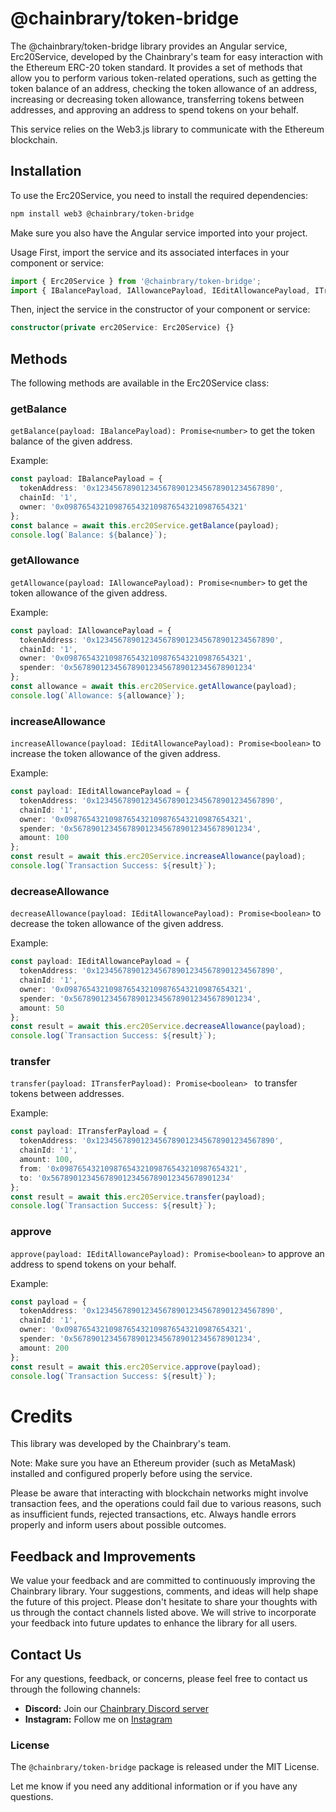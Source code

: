 # @chainbrary/token-bridge

The @chainbrary/token-bridge library provides an Angular service, Erc20Service, developed by the Chainbrary's team for easy interaction with the Ethereum ERC-20 token standard. It provides a set of methods that allow you to perform various token-related operations, such as getting the token balance of an address, checking the token allowance of an address, increasing or decreasing token allowance, transferring tokens between addresses, and approving an address to spend tokens on your behalf.

This service relies on the Web3.js library to communicate with the Ethereum blockchain.

## Installation

To use the Erc20Service, you need to install the required dependencies:

```bash
npm install web3 @chainbrary/token-bridge
```

Make sure you also have the Angular service imported into your project.

Usage
First, import the service and its associated interfaces in your component or service:

```typescript
import { Erc20Service } from '@chainbrary/token-bridge';
import { IBalancePayload, IAllowancePayload, IEditAllowancePayload, ITransferPayload } from '@chainbrary/token-bridge';
```

Then, inject the service in the constructor of your component or service:

```typescript
constructor(private erc20Service: Erc20Service) {}
```

## Methods

The following methods are available in the Erc20Service class:

### getBalance

`getBalance(payload: IBalancePayload): Promise<number>` to get the token balance of the given address.

Example:

```typescript
const payload: IBalancePayload = {
  tokenAddress: '0x1234567890123456789012345678901234567890',
  chainId: '1',
  owner: '0x0987654321098765432109876543210987654321'
};
const balance = await this.erc20Service.getBalance(payload);
console.log(`Balance: ${balance}`);
```

### getAllowance

`getAllowance(payload: IAllowancePayload): Promise<number>` to get the token allowance of the given address.

Example:

```typescript
const payload: IAllowancePayload = {
  tokenAddress: '0x1234567890123456789012345678901234567890',
  chainId: '1',
  owner: '0x0987654321098765432109876543210987654321',
  spender: '0x5678901234567890123456789012345678901234'
};
const allowance = await this.erc20Service.getAllowance(payload);
console.log(`Allowance: ${allowance}`);
```

### increaseAllowance

`increaseAllowance(payload: IEditAllowancePayload): Promise<boolean>` to increase the token allowance of the given address.

Example:

```typescript
const payload: IEditAllowancePayload = {
  tokenAddress: '0x1234567890123456789012345678901234567890',
  chainId: '1',
  owner: '0x0987654321098765432109876543210987654321',
  spender: '0x5678901234567890123456789012345678901234',
  amount: 100
};
const result = await this.erc20Service.increaseAllowance(payload);
console.log(`Transaction Success: ${result}`);
```

### decreaseAllowance

`decreaseAllowance(payload: IEditAllowancePayload): Promise<boolean>` to decrease the token allowance of the given address.

Example:

```typescript
const payload: IEditAllowancePayload = {
  tokenAddress: '0x1234567890123456789012345678901234567890',
  chainId: '1',
  owner: '0x0987654321098765432109876543210987654321',
  spender: '0x5678901234567890123456789012345678901234',
  amount: 50
};
const result = await this.erc20Service.decreaseAllowance(payload);
console.log(`Transaction Success: ${result}`);
```

### transfer

`transfer(payload: ITransferPayload): Promise<boolean> ` to transfer tokens between addresses.

Example:

```typescript
const payload: ITransferPayload = {
  tokenAddress: '0x1234567890123456789012345678901234567890',
  chainId: '1',
  amount: 100,
  from: '0x0987654321098765432109876543210987654321',
  to: '0x5678901234567890123456789012345678901234'
};
const result = await this.erc20Service.transfer(payload);
console.log(`Transaction Success: ${result}`);
```

### approve

`approve(payload: IEditAllowancePayload): Promise<boolean>` to approve an address to spend tokens on your behalf.

Example:

```typescript
const payload = {
  tokenAddress: '0x1234567890123456789012345678901234567890',
  chainId: '1',
  owner: '0x0987654321098765432109876543210987654321',
  spender: '0x5678901234567890123456789012345678901234',
  amount: 200
};
const result = await this.erc20Service.approve(payload);
console.log(`Transaction Success: ${result}`);
```

# Credits

This library was developed by the Chainbrary's team.

Note: Make sure you have an Ethereum provider (such as MetaMask) installed and configured properly before using the service.

Please be aware that interacting with blockchain networks might involve transaction fees, and the operations could fail due to various reasons, such as insufficient funds, rejected transactions, etc. Always handle errors properly and inform users about possible outcomes.

## Feedback and Improvements

We value your feedback and are committed to continuously improving the Chainbrary library. Your suggestions, comments, and ideas will help shape the future of this project. Please don't hesitate to share your thoughts with us through the contact channels listed above. We will strive to incorporate your feedback into future updates to enhance the library for all users.

## Contact Us

For any questions, feedback, or concerns, please feel free to contact us through the following channels:

- **Discord:** Join our [Chainbrary Discord server](https://discord.gg/6gjntSegP5)
- **Instagram:** Follow me on [Instagram](https://www.instagram.com/rafael.salei/)

### License

The `@chainbrary/token-bridge` package is released under the MIT License.

Let me know if you need any additional information or if you have any questions.
